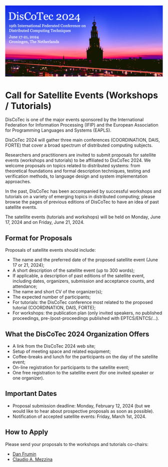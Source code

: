 [![](banner2024.v2.png)](.)

# Call for Satellite Events (Workshops / Tutorials)

DisCoTec is one of the major events sponsored by the International Federation for Information Processing (IFIP) and the European Association for Programming Languages and Systems (EAPLS).

DisCoTec 2024 will gather three main conferences (COORDINATION, DAIS, FORTE) that cover a broad spectrum of distributed computing subjects.

Researchers and practitioners are invited to submit proposals for satellite events (workshops and tutorials) to be affiliated to DisCoTec 2024.
We welcome proposals on topics related to distributed systems: from theoretical foundations and formal description techniques, testing and verification methods, to language design and system implementation approaches.

In the past, DisCoTec has been accompanied by successful workshops and tutorials on a variety of emerging topics in distributed computing; please browse the pages of previous editions of DisCoTec to have an idea of past satellite events.

The satellite events (tutorials and workshops) will be held on Monday, June 17, 2024 and on Friday, June 21, 2024.

## Format for Proposals

Proposals of satellite events should include:

* The name and the preferred date of the proposed satellite event (June 17 or 21, 2024);
* A short description of the satellite event (up to 300 words);
* If applicable, a description of past editions of the satellite event, including dates, organizers, submission and acceptance counts, and attendance;
* The name and short CV of the organizer(s);
* The expected number of participants;
* For tutorials: the DisCoTec conference most related to the proposed tutorial (COORDINATION, DAIS, FORTE);
* For workshops: the publication plan (only invited speakers, no published proceedings, pre-/post-proceedings published with EPTCS/ENTCS/...).

## What the DisCoTec 2024 Organization Offers

* A link from the DisCoTec 2024 web site;
* Setup of meeting space and related equipment;
* Coffee-breaks and lunch for the participants on the day of the satellite event;
* On-line registration for participants to the satellite event;
* One free registration to the satellite event (for one invited speaker or one organizer).

## Important Dates

* Proposal submission deadline:
  Monday, February 12, 2024
  (but we would like to hear about prospective proposals as soon as possible).
* Notification of accepted satellite events:
  Friday, March 1st, 2024.

## How to Apply

Please send your proposals to the workshops and tutorials co-chairs:
* [Dan Frumin](mailto:d.frumin@rug.nl)
* [Claudio A. Mezzina](mailto:claudio.mezzina@uniurb.it) 